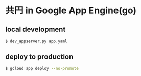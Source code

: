 # 共円 in Google App Engine(go)

## local development

```sh
$ dev_appserver.py app.yaml
```

## deploy to production

```sh
$ gcloud app deploy --no-promote
```
